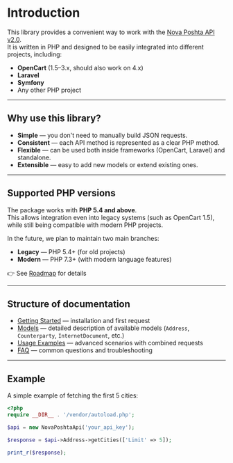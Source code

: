 # Introduction

This library provides a convenient way to work with the [Nova Poshta API v2.0](https://developers.novaposhta.ua/).  
It is written in PHP and designed to be easily integrated into different projects, including:

- **OpenCart** (1.5–3.x, should also work on 4.x)
- **Laravel**
- **Symfony**
- Any other PHP project

---

## Why use this library?

- **Simple** — you don't need to manually build JSON requests.
- **Consistent** — each API method is represented as a clear PHP method.
- **Flexible** — can be used both inside frameworks (OpenCart, Laravel) and standalone.
- **Extensible** — easy to add new models or extend existing ones.

---

## Supported PHP versions

The package works with **PHP 5.4 and above**.  
This allows integration even into legacy systems (such as OpenCart 1.5), while still being compatible with modern PHP projects.

In the future, we plan to maintain two main branches:
- **Legacy** — PHP 5.4+ (for old projects)
- **Modern** — PHP 7.3+ (with modern language features)

👉 See [Roadmap](roadmap.md) for details

---

## Structure of documentation

- [Getting Started](getting-started/installation.md) — installation and first request
- [Models](models/) — detailed description of available models (`Address`, `Counterparty`, `InternetDocument`, etc.)
- [Usage Examples](usage_example.md) — advanced scenarios with combined requests
- [FAQ](faq.md) — common questions and troubleshooting

---

## Example

A simple example of fetching the first 5 cities:

```php
<?php
require __DIR__ . '/vendor/autoload.php';

$api = new NovaPoshtaApi('your_api_key');

$response = $api->Address->getCities(['Limit' => 5]);

print_r($response);
```